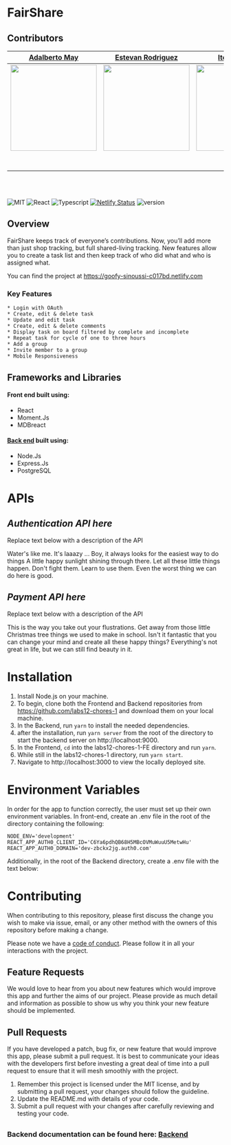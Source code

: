 # FairShare 

## Contributors

|                                       [Adalberto May](https://github.com/RockmanExe)                                        |                                       [Estevan Rodriguez](https://github.com/Esterod215)                                        |                                       [Itel Domingo](https://github.com/ItelSunday)                                        |                                       [Tsai Huang](https://github.com/tsaihuangsd)                                        |                                       [Joseph Golden](https://github.com/JGolden25)                                        |
| :-----------------------------------------------------------------------------------------------------------: | :-----------------------------------------------------------------------------------------------------------: | :-----------------------------------------------------------------------------------------------------------: | :-----------------------------------------------------------------------------------------------------------: | :-----------------------------------------------------------------------------------------------------------: |
|                      [<img src="https://www.dalesjewelers.com/wp-content/uploads/2018/10/placeholder-silhouette-male.png" width = "200" />](https://github.com/)                       |                      [<img src="https://www.dalesjewelers.com/wp-content/uploads/2018/10/placeholder-silhouette-male.png" width = "200" />](https://github.com/ItelSunday)                       |                      [<img src="https://avatars2.githubusercontent.com/u/33883496?s=460&v=4" width = "200" />](https://github.com/)                       |                      [<img src="https://www.dalesjewelers.com/wp-content/uploads/2018/10/placeholder-silhouette-male.png" width = "200" />](https://github.com/)                       |                      [<img src="https://avatars2.githubusercontent.com/u/35469493?s=460&v=4" width = "200" />](https://github.com/)                       |
|                 [<img src="https://github.com/favicon.ico" width="15"> ](https://github.com/RockmanExe)                 |            [<img src="https://github.com/favicon.ico" width="15"> ](https://github.com/Esterod215)             |           [<img src="https://github.com/favicon.ico" width="15"> ](https://github.com/ItelSunday)            |          [<img src="https://github.com/favicon.ico" width="15"> ](https://github.com/tsaihuangsd)           |            [<img src="https://github.com/favicon.ico" width="15"> ](https://github.com/JGolden25)             |
| [ <img src="https://static.licdn.com/sc/h/al2o9zrvru7aqj8e1x2rzsrca" width="15"> ](https://www.linkedin.com/in/adalberto-may-387103113/) | [ <img src="https://static.licdn.com/sc/h/al2o9zrvru7aqj8e1x2rzsrca" width="15"> ](https://www.linkedin.com/in/estevan-rodriguez-63075617b/) | [ <img src="https://static.licdn.com/sc/h/al2o9zrvru7aqj8e1x2rzsrca" width="15"> ](https://www.linkedin.com/in/iteldomingo/) | [ <img src="https://static.licdn.com/sc/h/al2o9zrvru7aqj8e1x2rzsrca" width="15"> ](https://www.linkedin.com/in/tsai-huang-18718b183/) | [ <img src="https://static.licdn.com/sc/h/al2o9zrvru7aqj8e1x2rzsrca" width="15"> ](https://www.linkedin.com/in/joseph-chretien-123bab90/) |

<br>
<br>

![MIT](https://img.shields.io/packagist/l/doctrine/orm.svg)
![React](https://img.shields.io/badge/react-v16.7.0--alpha.2-blue.svg)
![Typescript](https://img.shields.io/npm/types/typescript.svg?style=flat)
[![Netlify Status](https://api.netlify.com/api/v1/badges/b5c4db1c-b10d-42c3-b157-3746edd9e81d/deploy-status)](https://goofy-sinoussi-c017bd.netlify.com)
![version](https://img.shields.io/badge/Version-2.0.0-red.svg)

## Overview

FairShare keeps track of everyone’s contributions. Now, you’ll add more than just shop tracking, but full shared-living tracking. New features allow you to create a task list and then keep track of who did what and who is assigned what. 

You can find the project at https://goofy-sinoussi-c017bd.netlify.com

### Key Features

    * Login with OAuth
    * Create, edit & delete task
    * Update and edit task
    * Create, edit & delete comments
    * Display task on board filtered by complete and incomplete
    * Repeat task for cycle of one to three hours
    * Add a group
    * Invite member to a group
    * Mobile Responsiveness

## Frameworks and Libraries
#### Front end built using:
* React
* Moment.Js
* MDBreact

#### [Back end](https://github.com/labs12-chores-1/labs12-chores-1-BE) built using:
* Node.Js
* Express.Js
* PostgreSQL

# APIs

## _Authentication API here_

Replace text below with a description of the API

Water's like me. It's laaazy ... Boy, it always looks for the easiest way to do things A little happy sunlight shining through there. Let all these little things happen. Don't fight them. Learn to use them. Even the worst thing we can do here is good.

## _Payment API here_

Replace text below with a description of the API

This is the way you take out your flustrations. Get away from those little Christmas tree things we used to make in school. Isn't it fantastic that you can change your mind and create all these happy things? Everything's not great in life, but we can still find beauty in it.

# Installation

1. Install Node.js on your machine. 
2. To begin, clone both the Frontend and Backend repositories from https://github.com/labs12-chores-1 and download them on your local machine.  
3. In the Backend, run `yarn` to install the needed dependencies. 
4. after the installation, run `yarn server` from the root of the directory to start the backend server on http://localhost:9000. 
5. In the Frontend, `cd` into the labs12-chores-1-FE directory and run `yarn`. 
6. While still in the labs12-chores-1 directory, run `yarn start`. 
7. Navigate to http://localhost:3000 to view the locally deployed site.

# Environment Variables

In order for the app to function correctly, the user must set up their own environment variables. In front-end, create an .env file in the root of the directory containing the following:

    NODE_ENV='development'
    REACT_APP_AUTH0_CLIENT_ID='C6Ya6pdhQB68H5MBcOVMuWuuU5MetwHu'
    REACT_APP_AUTH0_DOMAIN='dev-zbckx2jg.auth0.com'
    
 Additionally, in the root of the Backend directory, create a .env file with the text below:

# Contributing

When contributing to this repository, please first discuss the change you wish to make via issue, email, or any other method with the owners of this repository before making a change.

Please note we have a [code of conduct](./CODE_OF_CONDUCT.md). Please follow it in all your interactions with the project.

## Feature Requests

We would love to hear from you about new features which would improve this app and further the aims of our project. Please provide as much detail and information as possible to show us why you think your new feature should be implemented.

## Pull Requests

If you have developed a patch, bug fix, or new feature that would improve this app, please submit a pull request. It is best to communicate your ideas with the developers first before investing a great deal of time into a pull request to ensure that it will mesh smoothly with the project.

1. Remember this project is licensed under the MIT license, and by submitting a pull request, your changes should follow the guideline.
2. Update the README.md with details of your code.
3. Submit a pull request with your changes after carefully reviewing and testing your code.
##
### Backend documentation can be found here: [Backend](https://github.com/labs12-chores-1/labs12-chores-1-BE)